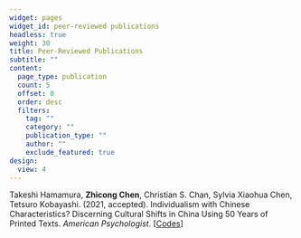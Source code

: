 ```yaml
---
widget: pages
widget_id: peer-reviewed publications
headless: true
weight: 30
title: Peer-Reviewed Publications
subtitle: ""
content:
  page_type: publication
  count: 5
  offset: 0
  order: desc
  filters:
    tag: ""
    category: ""
    publication_type: ""
    author: ""
    exclude_featured: true
design:
  view: 4
---
```

<!-- {{% callout note %}}
Quickly discover relevant content by \\[filtering publications](./publication/).
{{% /callout %}} -->

Takeshi Hamamura, **Zhicong Chen**, Christian S. Chan, Sylvia Xiaohua Chen, Tetsuro Kobayashi. (2021, accepted). Individualism with Chinese Characteristics? Discerning Cultural Shifts in China Using 50 Years of Printed Texts. *American Psychologist*. [[Codes](https://osf.io/4phmk/)]
